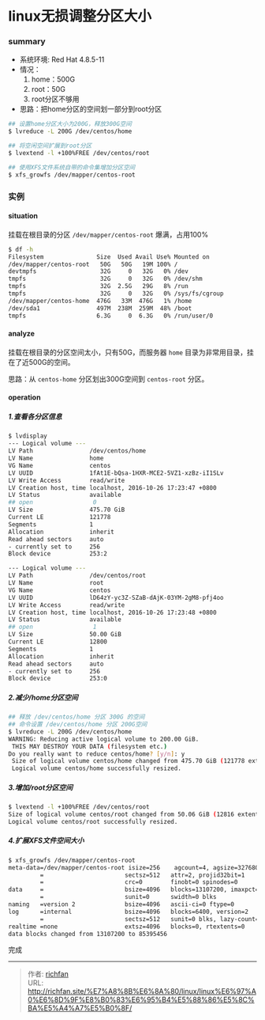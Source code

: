 # linux无损调整分区大小


### summary
- 系统环境: Red Hat 4.8.5-11
- 情况：
  1. home：500G
  2. root：50G
  3. root分区不够用
- 思路：把home分区的空间划一部分到root分区

<!--more-->

```bash
## 设置home分区大小为200G，释放300G空间
$ lvreduce -L 200G /dev/centos/home

## 将空闲空间扩展到root分区
$ lvextend -l +100%FREE /dev/centos/root

## 使用XFS文件系统自带的命令集增加分区空间
$ xfs_growfs /dev/mapper/centos-root
```
### 实例
#### situation
挂载在根目录的分区 `/dev/mapper/centos-root` 爆满，占用100%
```bash
$ df -h
Filesystem               Size  Used Avail Use% Mounted on
/dev/mapper/centos-root   50G   50G   19M 100% /
devtmpfs                  32G     0   32G   0% /dev
tmpfs                     32G     0   32G   0% /dev/shm
tmpfs                     32G  2.5G   29G   8% /run
tmpfs                     32G     0   32G   0% /sys/fs/cgroup
/dev/mapper/centos-home  476G   33M  476G   1% /home
/dev/sda1                497M  238M  259M  48% /boot
tmpfs                    6.3G     0  6.3G   0% /run/user/0
```
#### analyze
挂载在根目录的分区空间太小，只有50G，而服务器 `home` 目录为非常用目录，挂在了近500G的空间。

思路：从 `centos-home` 分区划出300G空间到 `centos-root` 分区。

#### operation
##### 1.查看各分区信息
```bash
$ lvdisplay
--- Logical volume ---
LV Path                /dev/centos/home
LV Name                home
VG Name                centos
LV UUID                1fAt1E-bQsa-1HXR-MCE2-5VZ1-xzBz-iI1SLv
LV Write Access        read/write
LV Creation host, time localhost, 2016-10-26 17:23:47 +0800
LV Status              available
## open                 0
LV Size                475.70 GiB
Current LE             121778
Segments               1
Allocation             inherit
Read ahead sectors     auto
- currently set to     256
Block device           253:2

--- Logical volume ---
LV Path                /dev/centos/root
LV Name                root
VG Name                centos
LV UUID                lD64zY-yc3Z-SZaB-dAjK-03YM-2gM8-pfj4oo
LV Write Access        read/write
LV Creation host, time localhost, 2016-10-26 17:23:48 +0800
LV Status              available
## open                 1
LV Size                50.00 GiB
Current LE             12800
Segments               1
Allocation             inherit
Read ahead sectors     auto
- currently set to     256
Block device           253:0
```
##### 2.减少/home分区空间
```bash
## 释放 /dev/centos/home 分区 300G 的空间
## 命令设置 /dev/centos/home 分区 200G空间
$ lvreduce -L 200G /dev/centos/home
WARNING: Reducing active logical volume to 200.00 GiB.
 THIS MAY DESTROY YOUR DATA (filesystem etc.)
Do you really want to reduce centos/home? [y/n]: y
 Size of logical volume centos/home changed from 475.70 GiB (121778 extents) to 200.00 GiB (51200 extents).
 Logical volume centos/home successfully resized.
```

##### 3.增加/root分区空间
```bash
$ lvextend -l +100%FREE /dev/centos/root
Size of logical volume centos/root changed from 50.06 GiB (12816 extents) to 325.76 GiB (83394 extents).
Logical volume centos/root successfully resized.
```

##### 4.扩展XFS文件空间大小
```bash
$ xfs_growfs /dev/mapper/centos-root
meta-data=/dev/mapper/centos-root isize=256    agcount=4, agsize=3276800 blks
         =                       sectsz=512   attr=2, projid32bit=1
         =                       crc=0        finobt=0 spinodes=0
data     =                       bsize=4096   blocks=13107200, imaxpct=25
         =                       sunit=0      swidth=0 blks
naming   =version 2              bsize=4096   ascii-ci=0 ftype=0
log      =internal               bsize=4096   blocks=6400, version=2
         =                       sectsz=512   sunit=0 blks, lazy-count=1
realtime =none                   extsz=4096   blocks=0, rtextents=0
data blocks changed from 13107200 to 85395456
```
完成


---

> 作者: [richfan](https://richfan.site/)  
> URL: http://richfan.site/%E7%A8%8B%E6%8A%80/linux/linux%E6%97%A0%E6%8D%9F%E8%B0%83%E6%95%B4%E5%88%86%E5%8C%BA%E5%A4%A7%E5%B0%8F/  

